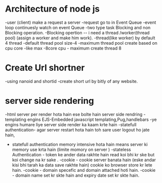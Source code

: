 # Architecture of node js 
-user (client) make a request a server
-request go to in Event Queue
-event loop continuesly watch on event Queue
-two type task Blocking and non Blocking operation.
-Blocking opertion  -- i need a thread /worker(thread pool) (assign a worker and make him work).
-thread(like worker) by default 4 thread 
-default thread pool size-4
-maximum thread pool create  based on cpu core 
-like max -8core cpu - maximum create thread 8
# Create Url shortner 
-using nanoid and shortid
-create  short url by bitly of any website.
# server side rendering
-html server per render hota hain ese bolte hain server side rendring
-templating engins EJS-Embedded javascript templating,Pug,handlebars
-ye engins humare liye server side render ka kaam krte hain
-statefull authentication- agar server restart hota hain toh sare user logout ho jate hain,
- statefull authentication memory intensive hota hain means server ki memory use krta hain (limite momory on server )
-stateless Authentication - token ke ander data rakhte hain read koi bhi kr ske but koi change na kr sake .
-cookie - cookie server banata hain (eske andar kisi bhi tarah ka data save  rakhte hain) cookie ko browser store kr lete hain.
-cookie - domain specefic and domain attached hoti hain.
-cookie - domain name set kr skte hain and expiry date set kr skte hain.

